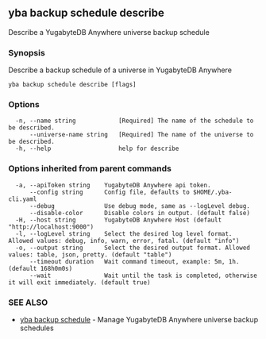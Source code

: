 ## yba backup schedule describe

Describe a YugabyteDB Anywhere universe backup schedule

### Synopsis

Describe a backup schedule of a universe in YugabyteDB Anywhere

```
yba backup schedule describe [flags]
```

### Options

```
  -n, --name string            [Required] The name of the schedule to be described.
      --universe-name string   [Required] The name of the universe to be described.
  -h, --help                   help for describe
```

### Options inherited from parent commands

```
  -a, --apiToken string    YugabyteDB Anywhere api token.
      --config string      Config file, defaults to $HOME/.yba-cli.yaml
      --debug              Use debug mode, same as --logLevel debug.
      --disable-color      Disable colors in output. (default false)
  -H, --host string        YugabyteDB Anywhere Host (default "http://localhost:9000")
  -l, --logLevel string    Select the desired log level format. Allowed values: debug, info, warn, error, fatal. (default "info")
  -o, --output string      Select the desired output format. Allowed values: table, json, pretty. (default "table")
      --timeout duration   Wait command timeout, example: 5m, 1h. (default 168h0m0s)
      --wait               Wait until the task is completed, otherwise it will exit immediately. (default true)
```

### SEE ALSO

* [yba backup schedule](yba_backup_schedule.md)	 - Manage YugabyteDB Anywhere universe backup schedules


